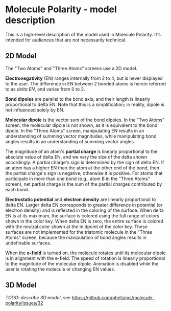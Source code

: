 # Molecule Polarity - model description

This is a high-level description of the model used in Molecule Polarity. It's intended for audiences
that are not necessarily technical.

## 2D Model

The "Two Atoms" and "Three Atoms" screens use a 2D model.

**Electronegativity** (EN) ranges internally from 2 to 4, but is never displayed to the user.
The difference in EN between 2 bonded atoms is herein referred to as _delta EN_,
and varies from 0 to 2.

**Bond dipoles** are parallel to the bond axis, and their length is linearly proportional
to delta EN. Note that this is a simplification; in reality, dipole is not influenced
solely by EN.

**Molecular dipole** is the vector sum of the bond dipoles. In the "Two Atoms" screen,
the molecular dipole is not shown, as it is equivalent to the bond dipole.
In the "Three Atoms" screen, manipulating EN results in an understanding of summing
vector magnitudes, while manipulating bond angles results in an understanding
of summing vector angles.

The magnitude of an atom's **partial charge** is linearly proportional to the absolute value
of delta EN, and we vary the size of the delta shown accordingly. A partial charge's sign
is determined by the sign of delta EN. If an atom has a higher EN than the atom at the other
end of the bond, then the partial charge's sign is negative; otherwise it is positive.
For atoms that participate in more than one bond (e.g., atom B in the "Three Atoms" screen),
net partial charge is the sum of the partial charges contributed by each bond.

**Electrostatic potential** and **electron density** are linearly proportional to delta EN.
Larger delta EN corresponds to greater difference in potential (or electron density)
and is reflected in the coloring of the surface. When delta EN is at its maximum, the
surface is colored using the full range of colors shown in the color key.  When delta
EN is zero, the entire surface is colored with the neutral color shown at the midpoint
of the color key. These surfaces are not implemented for the triatomic molecule in
the "Three Atoms" screen, because the manipulation of bond angles results in undefinable surfaces.

When the **e-field** is turned on, the molecule rotates until its molecular dipole
is in alignment with the e-field. The speed of rotation is linearly proportional
to the magnitude of the molecular dipole. Animation is disabled while the user
is rotating the molecule or changing EN values.

## 3D Model

*TODO: describe 3D model*, see https://github.com/phetsims/molecule-polarity/issues/32